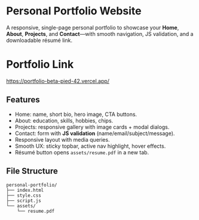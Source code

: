 # Personal Portfolio Website

A responsive, single-page personal portfolio to showcase your **Home**, **About**, **Projects**, and **Contact**—with smooth navigation, JS validation, and a downloadable résumé link.

# Portfolio Link
https://portfolio-beta-pied-42.vercel.app/

## Features
- Home: name, short bio, hero image, CTA buttons.
- About: education, skills, hobbies, chips.
- Projects: responsive gallery with image cards + modal dialogs.
- Contact: form with **JS validation** (name/email/subject/message).
- Responsive layout with media queries.
- Smooth UX: sticky topbar, active nav highlight, hover effects.
- Résumé button opens `assets/resume.pdf` in a new tab.

## File Structure
```
personal-portfolio/
├── index.html
├── style.css
├── script.js
└── assets/
    └── resume.pdf
```
